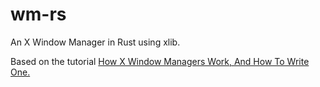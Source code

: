# wm-rs
An X Window Manager in Rust using xlib.

Based on the tutorial [How X Window Managers Work, And How To Write One.](https://jichu4n.com/posts/how-x-window-managers-work-and-how-to-write-one-part-i/)
